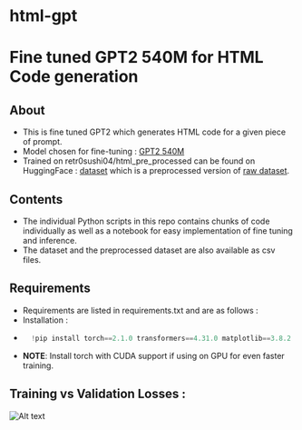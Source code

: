 # html-gpt
# Fine tuned GPT2 540M for HTML Code generation


## About
- This is fine tuned GPT2 which generates HTML code for a given piece of prompt.
- Model chosen for fine-tuning : [GPT2 540M](https://huggingface.co/gpt2)
- Trained on retr0sushi04/html_pre_processed can be found on HuggingFace : [dataset](https://huggingface.co/datasets/retr0sushi04/html_pre_processed) which is a preprocessed version of [raw dataset](https://huggingface.co/datasets/jawerty/html_dataset).

## Contents 
- The individual Python scripts in this repo contains chunks of code individually as well as a notebook for easy implementation of fine tuning and inference.
- The dataset and the preprocessed dataset are also available as csv files.

## Requirements
- Requirements are listed in requirements.txt and are as follows :
- Installation :
- ```Python
    !pip install torch==2.1.0 transformers==4.31.0 matplotlib==3.8.2 seaborn argparse numpy datasets
  ```
- **NOTE**: Install torch with CUDA support if using on GPU for even faster training.

## Training vs Validation Losses :
![Alt text](/assets/trainvsval.png)
